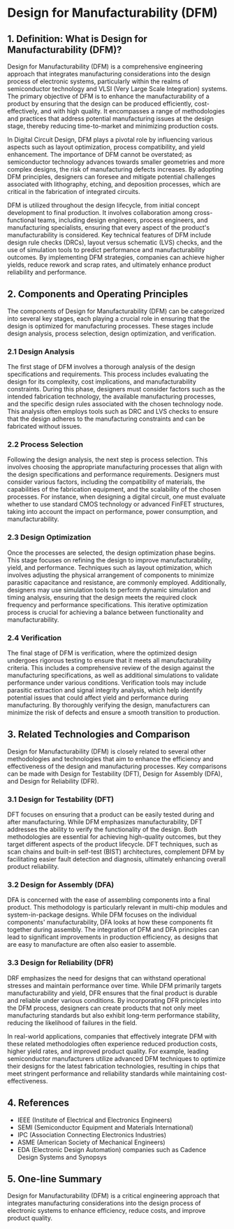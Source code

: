 # Design for Manufacturability (DFM)

## 1. Definition: What is **Design for Manufacturability (DFM)**?

Design for Manufacturability (DFM) is a comprehensive engineering approach that integrates manufacturing considerations into the design process of electronic systems, particularly within the realms of semiconductor technology and VLSI (Very Large Scale Integration) systems. The primary objective of DFM is to enhance the manufacturability of a product by ensuring that the design can be produced efficiently, cost-effectively, and with high quality. It encompasses a range of methodologies and practices that address potential manufacturing issues at the design stage, thereby reducing time-to-market and minimizing production costs.

In Digital Circuit Design, DFM plays a pivotal role by influencing various aspects such as layout optimization, process compatibility, and yield enhancement. The importance of DFM cannot be overstated; as semiconductor technology advances towards smaller geometries and more complex designs, the risk of manufacturing defects increases. By adopting DFM principles, designers can foresee and mitigate potential challenges associated with lithography, etching, and deposition processes, which are critical in the fabrication of integrated circuits.

DFM is utilized throughout the design lifecycle, from initial concept development to final production. It involves collaboration among cross-functional teams, including design engineers, process engineers, and manufacturing specialists, ensuring that every aspect of the product's manufacturability is considered. Key technical features of DFM include design rule checks (DRCs), layout versus schematic (LVS) checks, and the use of simulation tools to predict performance and manufacturability outcomes. By implementing DFM strategies, companies can achieve higher yields, reduce rework and scrap rates, and ultimately enhance product reliability and performance.

## 2. Components and Operating Principles

The components of Design for Manufacturability (DFM) can be categorized into several key stages, each playing a crucial role in ensuring that the design is optimized for manufacturing processes. These stages include design analysis, process selection, design optimization, and verification.

### 2.1 Design Analysis

The first stage of DFM involves a thorough analysis of the design specifications and requirements. This process includes evaluating the design for its complexity, cost implications, and manufacturability constraints. During this phase, designers must consider factors such as the intended fabrication technology, the available manufacturing processes, and the specific design rules associated with the chosen technology node. This analysis often employs tools such as DRC and LVS checks to ensure that the design adheres to the manufacturing constraints and can be fabricated without issues.

### 2.2 Process Selection

Following the design analysis, the next step is process selection. This involves choosing the appropriate manufacturing processes that align with the design specifications and performance requirements. Designers must consider various factors, including the compatibility of materials, the capabilities of the fabrication equipment, and the scalability of the chosen processes. For instance, when designing a digital circuit, one must evaluate whether to use standard CMOS technology or advanced FinFET structures, taking into account the impact on performance, power consumption, and manufacturability.

### 2.3 Design Optimization

Once the processes are selected, the design optimization phase begins. This stage focuses on refining the design to improve manufacturability, yield, and performance. Techniques such as layout optimization, which involves adjusting the physical arrangement of components to minimize parasitic capacitance and resistance, are commonly employed. Additionally, designers may use simulation tools to perform dynamic simulation and timing analysis, ensuring that the design meets the required clock frequency and performance specifications. This iterative optimization process is crucial for achieving a balance between functionality and manufacturability.

### 2.4 Verification

The final stage of DFM is verification, where the optimized design undergoes rigorous testing to ensure that it meets all manufacturability criteria. This includes a comprehensive review of the design against the manufacturing specifications, as well as additional simulations to validate performance under various conditions. Verification tools may include parasitic extraction and signal integrity analysis, which help identify potential issues that could affect yield and performance during manufacturing. By thoroughly verifying the design, manufacturers can minimize the risk of defects and ensure a smooth transition to production.

## 3. Related Technologies and Comparison

Design for Manufacturability (DFM) is closely related to several other methodologies and technologies that aim to enhance the efficiency and effectiveness of the design and manufacturing processes. Key comparisons can be made with Design for Testability (DFT), Design for Assembly (DFA), and Design for Reliability (DFR).

### 3.1 Design for Testability (DFT)

DFT focuses on ensuring that a product can be easily tested during and after manufacturing. While DFM emphasizes manufacturability, DFT addresses the ability to verify the functionality of the design. Both methodologies are essential for achieving high-quality outcomes, but they target different aspects of the product lifecycle. DFT techniques, such as scan chains and built-in self-test (BIST) architectures, complement DFM by facilitating easier fault detection and diagnosis, ultimately enhancing overall product reliability.

### 3.2 Design for Assembly (DFA)

DFA is concerned with the ease of assembling components into a final product. This methodology is particularly relevant in multi-chip modules and system-in-package designs. While DFM focuses on the individual components' manufacturability, DFA looks at how these components fit together during assembly. The integration of DFM and DFA principles can lead to significant improvements in production efficiency, as designs that are easy to manufacture are often also easier to assemble.

### 3.3 Design for Reliability (DFR)

DRF emphasizes the need for designs that can withstand operational stresses and maintain performance over time. While DFM primarily targets manufacturability and yield, DFR ensures that the final product is durable and reliable under various conditions. By incorporating DFR principles into the DFM process, designers can create products that not only meet manufacturing standards but also exhibit long-term performance stability, reducing the likelihood of failures in the field.

In real-world applications, companies that effectively integrate DFM with these related methodologies often experience reduced production costs, higher yield rates, and improved product quality. For example, leading semiconductor manufacturers utilize advanced DFM techniques to optimize their designs for the latest fabrication technologies, resulting in chips that meet stringent performance and reliability standards while maintaining cost-effectiveness.

## 4. References

- IEEE (Institute of Electrical and Electronics Engineers)
- SEMI (Semiconductor Equipment and Materials International)
- IPC (Association Connecting Electronics Industries)
- ASME (American Society of Mechanical Engineers)
- EDA (Electronic Design Automation) companies such as Cadence Design Systems and Synopsys

## 5. One-line Summary

Design for Manufacturability (DFM) is a critical engineering approach that integrates manufacturing considerations into the design process of electronic systems to enhance efficiency, reduce costs, and improve product quality.